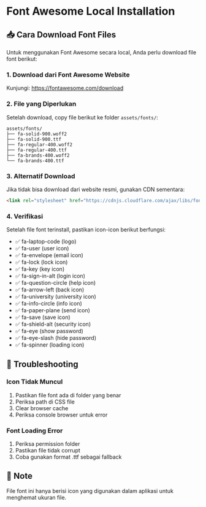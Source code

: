 # Font Awesome Local Installation

## 📥 Cara Download Font Files

Untuk menggunakan Font Awesome secara local, Anda perlu download file font berikut:

### 1. Download dari Font Awesome Website
Kunjungi: https://fontawesome.com/download

### 2. File yang Diperlukan
Setelah download, copy file berikut ke folder `assets/fonts/`:

```
assets/fonts/
├── fa-solid-900.woff2
├── fa-solid-900.ttf
├── fa-regular-400.woff2
├── fa-regular-400.ttf
├── fa-brands-400.woff2
└── fa-brands-400.ttf
```

### 3. Alternatif Download
Jika tidak bisa download dari website resmi, gunakan CDN sementara:

```html
<link rel="stylesheet" href="https://cdnjs.cloudflare.com/ajax/libs/font-awesome/6.0.0/css/all.min.css">
```

### 4. Verifikasi
Setelah file font terinstall, pastikan icon-icon berikut berfungsi:
- ✅ fa-laptop-code (logo)
- ✅ fa-user (user icon)
- ✅ fa-envelope (email icon)
- ✅ fa-lock (lock icon)
- ✅ fa-key (key icon)
- ✅ fa-sign-in-alt (login icon)
- ✅ fa-question-circle (help icon)
- ✅ fa-arrow-left (back icon)
- ✅ fa-university (university icon)
- ✅ fa-info-circle (info icon)
- ✅ fa-paper-plane (send icon)
- ✅ fa-save (save icon)
- ✅ fa-shield-alt (security icon)
- ✅ fa-eye (show password)
- ✅ fa-eye-slash (hide password)
- ✅ fa-spinner (loading icon)

## 🔧 Troubleshooting

### Icon Tidak Muncul
1. Pastikan file font ada di folder yang benar
2. Periksa path di CSS file
3. Clear browser cache
4. Periksa console browser untuk error

### Font Loading Error
1. Periksa permission folder
2. Pastikan file tidak corrupt
3. Coba gunakan format .ttf sebagai fallback

## 📝 Note
File font ini hanya berisi icon yang digunakan dalam aplikasi untuk menghemat ukuran file. 